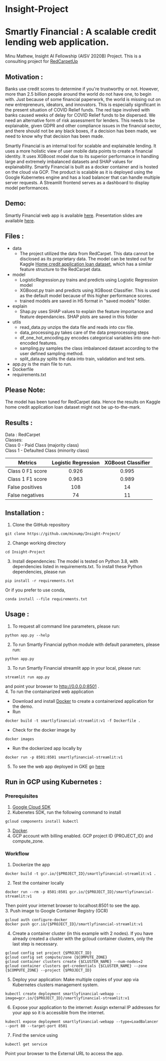 # Insight-Project

# Smartly Financial : A scalable credit lending web application.
Minu Mathew, Insight AI Fellowship (AISV 2020B) Project. 
This is a consulting project for [RedCarpetUp](https://www.redcarpetup.com)

## Motivation :
Banks use credit scores to determine if you're trustworthy or not. However, more than 2.5 billion people around the world do not have one, to begin with. Just because of some financial paperwork, the world is missing out on new entrepreneurs, ideators, and innovators. This is especially significant in the present situation of COVID Relief funds. The red tape involved with banks caused weeks of delay for COVID Relief funds to be dispersed. 
We need an alternative form of risk assessment for lenders. This needs to be explainable, given GDPR and other compliance issues in the financial sector, and there should not be any black boxes, if a decision has been made, we need to know why that decision has been made.

Smartly Financial is an internal tool for scalable and explainable lending. It uses a more holistic view of user mobile data points to create a financial identity. It uses XGBoost model due to its superior performance in handling large and extremely imbalanced datasets and SHAP values for explainability. Smartly Financial is built as a docker container and is hosted on the cloud via GCP. The product is scalable as it is deployed using the Google Kubernetes engine and has a load balancer that can handle multiple server requests. A Streamlit frontend serves as a dashboard to display model performances.

## Demo:
Smartly Financial web app is available [here](http://34.105.46.31/).
Presentation slides are available [here](https://docs.google.com/presentation/d/1Nr9nRDg-IQUO-4ehwH3oP430ftY2rCf1ZdMvc7Hcq0w/edit#slide=id.p1).

## Files :
- data
  - The project utilized the data from RedCarpet. This data cannot be disclosed as its proprietary data. The model can be tested out for Kaggle [Home credit application loan dataset](https://www.kaggle.com/c/home-credit-default-risk/data?select=application_train.csv), which has a similar feature structure to the RedCarpet data.
- model
  - LogisticRegression.py trains and predicts using Logistic Regression model
  - XGBoost.py train and predicts using XGBoost Classifier. This is used as the default model because of this higher performance scores.
  - trained models are saved in H5 format in "saved models" folder.
- explain
  - Shap.py uses SHAP values to explain the feature importance and feature dependancies. SHAP plots are saved in this folder
- utlis
  - read_data.py unzips the data file and reads into csv file.
  - data_processing.py takes care of the data preprocessing steps
  - df_one_hot_encoding.py encodes categorical variables into one-hot-encoded features.
  - sampling.py samples the class imbalanced dataset according to the user defined sampling method.
  - split_data.py splits the data into train, validation and test sets.
- app.py is the main file to run.
- Dockerfile
- requirements.txt

## Please Note:
The model has been tuned for RedCarpet data. Hence the results on Kaggle home credit application loan dataset might not be up-to-the-mark.
## Results :
Data : RedCarpet\
Classes:\
Class 0 - Paid Class (majority class)\
Class 1 - Defaulted Class (minority class)

| Metrics          | Logistic Regression | XGBoost Classifier|
| -------------    |:-------------------:|:-----------------:|
| Class 0 F1 score | 0.926               |   0.995           |
| Class 1 F1 score | 0.963               |   0.989           |
| False positives  | 108                 |     14            |
| False negatives	 | 74                  | 11                |

## Installation :
1. Clone the GitHub repository
```
git clone https://github.com/minump/Insight-Project/
```
2. Change working directory
```
cd Insight-Project
```
3. Install dependencies: The model is tested on Python 3.8, with dependencies listed in requirements.txt. To install these Python dependencies, please run
```
pip install -r requirements.txt
```
Or if you prefer to use conda,
```
conda install --file requirements.txt
```
## Usage :
1. To request all command line parameters, please run:
```
python app.py --help
```
2. To run Smartly Financial python module with default parameters, please run:
```
python app.py
```
3. To run Smartly Financial streamlit app in your local, please run:
```
streamlit run app.py
```
and point your browser to http://0.0.0.0:8501 .\
4. To run the containarized web application
- Download and install [Docker](https://docs.docker.com/get-docker/) to create a containerized application for the demo.
- Run
```
docker build -t smartlyfinancial-streamlit:v1 -f Dockerfile .
```
- Check for the docker image by
```
docker images
```
- Run the dockerized app locally by
```
docker run -p 8501:8501 smartlyfinancial-streamlit:v1
```
5. To see the web app deployed in GKE go [here](http://34.105.46.31/)

## Run in GCP using Kubernetes :
### Prerequisites
1. [Google Cloud SDK](https://cloud.google.com/sdk/install)
2. Kubenetes SDK, run the following command to install
```
gcloud components install kubectl
```
3. [Docker](https://docs.docker.com/get-docker/).
4. GCP account with billing enabled. GCP project ID {PROJECT_ID} and compute_zone.

### Workflow

1. Dockerize the app
```
docker build -t gcr.io/{$PROJECT_ID}/smartlyfinancial-streamlit:v1 .
```
2. Test the container locally
```
docker run --rm -p 8501:8501 gcr.io/{$PROJECT_ID}/smartlyfinancial-streamlit:v1
```
Then point your internet browser to localhost:8501 to see the app.\
3. Push image to Google Container Registry (GCR)
```
gcloud auth configure-docker
docker push gcr.io/{$PROJECT_ID}/smartlyfinancial-streamlit:v1
```
4. Create a container cluster (in this example with 2 nodes). If you have already created a cluster with the gcloud container clusters, only the last step is necessary.
```
gcloud config set project {$PROJECT_ID}
gcloud config set compute/zone {$COMPUTE_ZONE}
gcloud container clusters create {$CLUSTER_NAME} --num-nodes=2
gcloud container clusters get-credentials {$CLUSTER_NAME} --zone {$COMPUTE_ZONE} --project {$PROJECT_ID}
```
5. Deploy your application: Make multiple copies of your app via Kubernetes clusters management system.
```
kubectl create deployment smartlyfinancial-webapp --image=gcr.io/{$PROJECT_ID}/smartlyfinancial-streamlit:v1
```
6. Expose your application to the internet: Assign external IP addresses for your app so it is accessible from the internet.
```
kubectl expose deployment smartlyfinancial-webapp --type=LoadBalancer --port 80 --target-port 8501
```
7. Find the service using
```
kubectl get service
```
Point your browser to the External URL to access the app.

